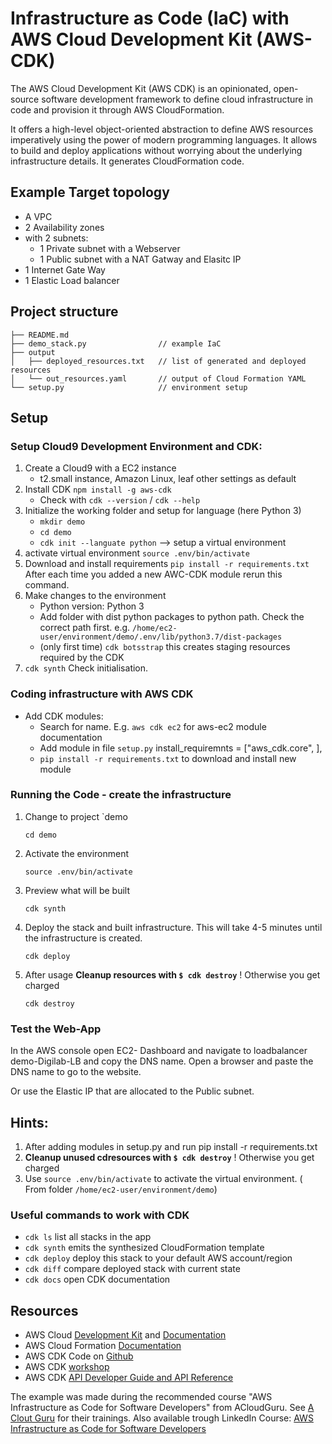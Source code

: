 # Infrastructure as Code (IaC) with AWS Cloud Development Kit (AWS-CDK)

The AWS Cloud Development Kit (AWS CDK) is an opinionated, open-source software development framework to define cloud infrastructure in code and provision it through AWS CloudFormation.

It offers a high-level object-oriented abstraction to define AWS resources imperatively using the power of modern programming languages.
It allows to build and deploy applications without worrying about the underlying infrastructure details.
It generates CloudFormation code. 

                                         
## Example Target topology
- A VPC
- 2 Availability zones
- with 2 subnets:
    - 1 Private subnet with a Webserver
    - 1 Public subnet with a NAT Gatway and Elasitc IP
- 1 Internet Gate Way
- 1 Elastic Load balancer


## Project structure
```
├── README.md
├── demo_stack.py                // example IaC
├── output
│   ├── deployed_resources.txt   // list of generated and deployed resources
│   └── out_resources.yaml       // output of Cloud Formation YAML
└── setup.py                     // environment setup

```


## Setup
### Setup Cloud9 Development Environment and CDK:
1. Create a Cloud9 with a EC2 instance
    - t2.small instance, Amazon Linux, leaf other settings as default
2. Install CDK `npm install -g aws-cdk`
    - Check with `cdk --version` / `cdk --help`
3. Initialize the working folder and setup for language (here Python 3) 
    - `mkdir demo`
    - `cd demo`
    - `cdk init --languate python` --> setup a virtual environment
4. activate virtual environment `source .env/bin/activate`
5. Download and install requirements `pip install -r requirements.txt` After each time you added a new AWC-CDK module rerun this command.
6. Make changes to the environment
    - Python version: Python 3
    - Add folder with dist python packages to python path. Check the correct path first.  e.g. `/home/ec2-user/environment/demo/.env/lib/python3.7/dist-packages`     
    - (only first time) `cdk botsstrap` this creates staging resources required by the CDK
5. `cdk synth` Check initialisation.
 
### Coding infrastructure with AWS CDK
- Add CDK modules:
    - Search for name. E.g. `aws cdk ec2` for aws-ec2 module documentation
    - Add module in file `setup.py` install_requiremnts = ["aws_cdk.core", <add module>],
    - `pip install -r requirements.txt` to download and install new module

### Running the Code - create the infrastructure
1. Change to project `demo
    ```
    cd demo
    ```
2. Activate the environment
    ```
   source .env/bin/activate
    ```
3. Preview what will be built
    ```
    cdk synth
    ```
4. Deploy the stack and built infrastructure. This will take 4-5 minutes until the infrastructure is created.
    ```
    cdk deploy
    ```
5. After usage **Cleanup resources with `$ cdk destroy`** ! Otherwise you get charged    
    ```
    cdk destroy
    ```
  
 
 ### Test the Web-App
 In the AWS console open EC2- Dashboard and navigate to loadbalancer demo-Digilab-LB and copy the DNS name. 
 Open a browser and paste the DNS name to go to the website.
 
 Or use the Elastic IP that are allocated to the Public subnet. 
 
 
## Hints:
 1. After adding modules in setup.py and run pip install -r requirements.txt
 2. **Cleanup unused cdresources with `$ cdk destroy`** ! Otherwise you get charged 
 3. Use `source .env/bin/activate` to activate the virtual environment. ( From folder `/home/ec2-user/environment/demo`)
 
   
### Useful commands to work with CDK
 * `cdk ls`          list all stacks in the app
 * `cdk synth`       emits the synthesized CloudFormation template
 * `cdk deploy`      deploy this stack to your default AWS account/region
 * `cdk diff`        compare deployed stack with current state
 * `cdk docs`        open CDK documentation 
 
 ## Resources
 
 - AWS Cloud [Development Kit](https://aws.amazon.com/cdk/) and [Documentation](https://docs.aws.amazon.com/cdk/latest/guide/home.html)
 - AWS Cloud Formation [Documentation](https://docs.aws.amazon.com/cloudformation/index.html)
 - AWS CDK Code on [Github](https://github.com/aws/aws-cdk)
 - AWS CDK [workshop](https://cdkworkshop.com)
 - AWS CDK [API Developer Guide and API Reference](https://docs.aws.amazon.com/cdk/api/latest) 
 
 The example was made during the recommended course "AWS Infrastructure as Code for Software Developers" from ACloudGuru. See [A Clout Guru](https://acloud.guru) for their trainings. 
 Also available trough LinkedIn Course: [AWS Infrastructure as Code for Software Developers](https://www.linkedin.com/learning/aws-infrastructure-as-code-for-software-developers)
 
                 